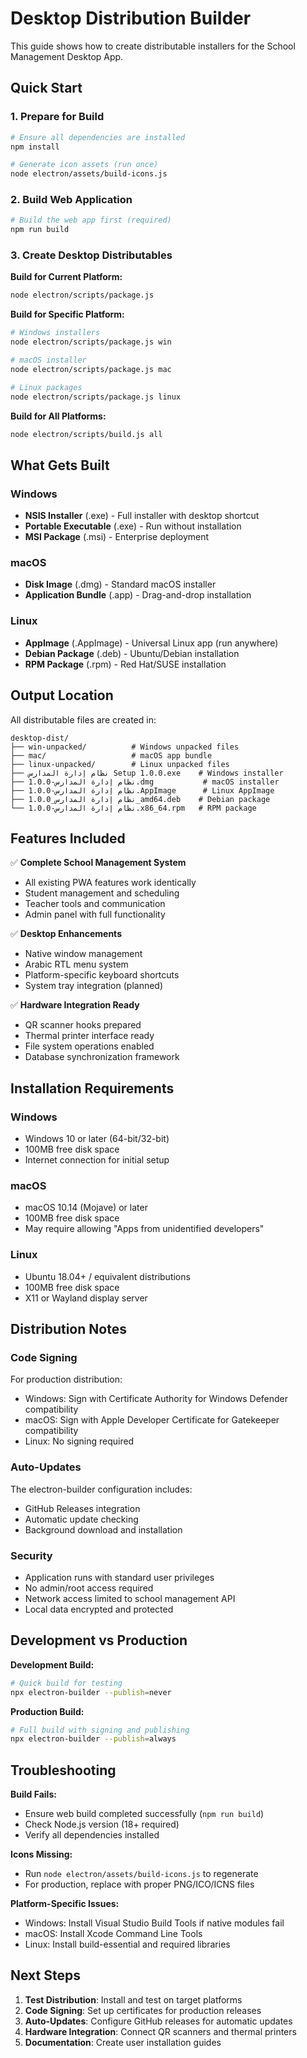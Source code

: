 # Desktop Distribution Builder

This guide shows how to create distributable installers for the School Management Desktop App.

## Quick Start

### 1. Prepare for Build
```bash
# Ensure all dependencies are installed
npm install

# Generate icon assets (run once)
node electron/assets/build-icons.js
```

### 2. Build Web Application
```bash
# Build the web app first (required)
npm run build
```

### 3. Create Desktop Distributables

**Build for Current Platform:**
```bash
node electron/scripts/package.js
```

**Build for Specific Platform:**
```bash
# Windows installers
node electron/scripts/package.js win

# macOS installer  
node electron/scripts/package.js mac

# Linux packages
node electron/scripts/package.js linux
```

**Build for All Platforms:**
```bash
node electron/scripts/build.js all
```

## What Gets Built

### Windows
- **NSIS Installer** (.exe) - Full installer with desktop shortcut
- **Portable Executable** (.exe) - Run without installation
- **MSI Package** (.msi) - Enterprise deployment

### macOS
- **Disk Image** (.dmg) - Standard macOS installer
- **Application Bundle** (.app) - Drag-and-drop installation

### Linux
- **AppImage** (.AppImage) - Universal Linux app (run anywhere)
- **Debian Package** (.deb) - Ubuntu/Debian installation
- **RPM Package** (.rpm) - Red Hat/SUSE installation

## Output Location

All distributable files are created in:
```
desktop-dist/
├── win-unpacked/          # Windows unpacked files
├── mac/                   # macOS app bundle
├── linux-unpacked/        # Linux unpacked files
├── نظام إدارة المدارس Setup 1.0.0.exe    # Windows installer
├── نظام إدارة المدارس-1.0.0.dmg           # macOS installer
├── نظام إدارة المدارس-1.0.0.AppImage      # Linux AppImage
├── نظام إدارة المدارس_1.0.0_amd64.deb    # Debian package
└── نظام إدارة المدارس-1.0.0.x86_64.rpm   # RPM package
```

## Features Included

✅ **Complete School Management System**
- All existing PWA features work identically
- Student management and scheduling
- Teacher tools and communication
- Admin panel with full functionality

✅ **Desktop Enhancements**
- Native window management
- Arabic RTL menu system
- Platform-specific keyboard shortcuts
- System tray integration (planned)

✅ **Hardware Integration Ready**
- QR scanner hooks prepared
- Thermal printer interface ready
- File system operations enabled
- Database synchronization framework

## Installation Requirements

### Windows
- Windows 10 or later (64-bit/32-bit)
- 100MB free disk space
- Internet connection for initial setup

### macOS
- macOS 10.14 (Mojave) or later
- 100MB free disk space
- May require allowing "Apps from unidentified developers"

### Linux
- Ubuntu 18.04+ / equivalent distributions
- 100MB free disk space
- X11 or Wayland display server

## Distribution Notes

### Code Signing
For production distribution:
- Windows: Sign with Certificate Authority for Windows Defender compatibility
- macOS: Sign with Apple Developer Certificate for Gatekeeper compatibility
- Linux: No signing required

### Auto-Updates
The electron-builder configuration includes:
- GitHub Releases integration
- Automatic update checking
- Background download and installation

### Security
- Application runs with standard user privileges
- No admin/root access required
- Network access limited to school management API
- Local data encrypted and protected

## Development vs Production

**Development Build:**
```bash
# Quick build for testing
npx electron-builder --publish=never
```

**Production Build:**
```bash
# Full build with signing and publishing
npx electron-builder --publish=always
```

## Troubleshooting

**Build Fails:**
- Ensure web build completed successfully (`npm run build`)
- Check Node.js version (18+ required)
- Verify all dependencies installed

**Icons Missing:**
- Run `node electron/assets/build-icons.js` to regenerate
- For production, replace with proper PNG/ICO/ICNS files

**Platform-Specific Issues:**
- Windows: Install Visual Studio Build Tools if native modules fail
- macOS: Install Xcode Command Line Tools
- Linux: Install build-essential and required libraries

## Next Steps

1. **Test Distribution**: Install and test on target platforms
2. **Code Signing**: Set up certificates for production releases
3. **Auto-Updates**: Configure GitHub releases for automatic updates
4. **Hardware Integration**: Connect QR scanners and thermal printers
5. **Documentation**: Create user installation guides